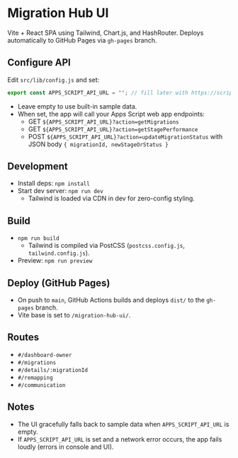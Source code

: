 # Migration Hub UI

Vite + React SPA using Tailwind, Chart.js, and HashRouter. Deploys automatically to GitHub Pages via `gh-pages` branch.

## Configure API

Edit `src/lib/config.js` and set:

```js
export const APPS_SCRIPT_API_URL = ""; // fill later with https://script.google.com/macros/s/.../exec
```

- Leave empty to use built-in sample data.
- When set, the app will call your Apps Script web app endpoints:
  - GET `${APPS_SCRIPT_API_URL}?action=getMigrations`
  - GET `${APPS_SCRIPT_API_URL}?action=getStagePerformance`
  - POST `${APPS_SCRIPT_API_URL}?action=updateMigrationStatus` with JSON body `{ migrationId, newStageOrStatus }`

## Development

- Install deps: `npm install`
- Start dev server: `npm run dev`
  - Tailwind is loaded via CDN in dev for zero-config styling.

## Build

- `npm run build`
  - Tailwind is compiled via PostCSS (`postcss.config.js`, `tailwind.config.js`).
- Preview: `npm run preview`

## Deploy (GitHub Pages)

- On push to `main`, GitHub Actions builds and deploys `dist/` to the `gh-pages` branch.
- Vite base is set to `/migration-hub-ui/`.

## Routes

- `#/dashboard-owner`
- `#/migrations`
- `#/details/:migrationId`
- `#/remapping`
- `#/communication`

## Notes

- The UI gracefully falls back to sample data when `APPS_SCRIPT_API_URL` is empty.
- If `APPS_SCRIPT_API_URL` is set and a network error occurs, the app fails loudly (errors in console and UI).

